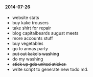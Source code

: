 #### 2014-07-26 ###

- website stats
- buy kake trousers
- take shirt for repair
- blog capitalbeards august meets
- more accounts stuff
- buy vegetables
- go to annas party
- ~~put out kake's washing~~
- do my washing
- ~~stick up gds united sticker.~~
- write script to generate new todo md.
